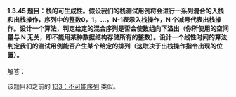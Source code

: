 #### 1.3.45 题目：栈的可生成性。假设我们的栈测试用例将会进行一系列混合的入栈和出栈操作，序列中的整数0，1，...，N-1表示入栈操作，N 个减号代表出栈操作。设计一个算法，判定给定的混合序列是否会使数组向下溢出（你所使用的空间量与 N 无关，即不能用某种数据结构存储所有的整数）。设计一个线性时间的算法判定我们的测试用例能否产生某个给定的排列（这取决于出栈操作指令出现的位置）。

解答：

该题目和之前的 [133：不可能序列](https://github.com/hexintao/blog/blob/master/algs4/1.3/133.md) 类似。